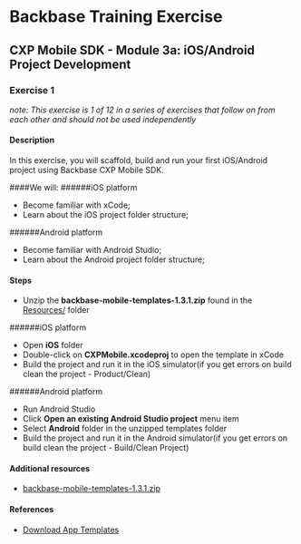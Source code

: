 # Backbase Training Exercise

## CXP Mobile SDK - Module 3a: iOS/Android Project Development

### Exercise 1

_note: This exercise is 1 of 12 in a series of exercises that follow on from each other and should not be used independently_

#### Description

In this exercise, you will scaffold, build and run your first iOS/Android project using Backbase CXP Mobile SDK.

####We will:
######iOS platform
* Become familiar with xCode;
* Learn about the iOS project folder structure;  

######Android platform
* Become familiar with Android Studio;
* Learn about the Android project folder structure;  

#### Steps

 - Unzip the **backbase-mobile-templates-1.3.1.zip** found in the [Resources/](../../Resources) folder

######iOS platform
 - Open **iOS** folder
 - Double-click on **CXPMobile.xcodeproj** to open the template in xCode
 - Build the project and run it in the iOS simulator(if you get errors on build clean the project - Product/Clean)

######Android platform
 - Run Android Studio
 - Click **Open an existing Android Studio project** menu item
 - Select **Android** folder in the unzipped templates folder
 - Build the project and run it in the Android simulator(if you get errors on build clean the project - Build/Clean Project)

#### Additional resources

 - [backbase-mobile-templates-1.3.1.zip](../../Resources/backbase-mobile-templates-1.3.1.zip)

#### References

 - [Download App Templates](https://my.backbase.com/resources/documentation/mobile-sdk/1.2/mobileapp_package.html)
